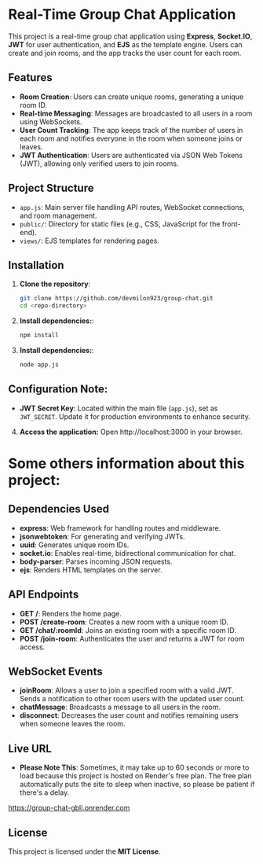 # Real-Time Group Chat Application

This project is a real-time group chat application using **Express**, **Socket.IO**, **JWT** for user authentication, and **EJS** as the template engine. Users can create and join rooms, and the app tracks the user count for each room.

## Features

- **Room Creation**: Users can create unique rooms, generating a unique room ID.
- **Real-time Messaging**: Messages are broadcasted to all users in a room using WebSockets.
- **User Count Tracking**: The app keeps track of the number of users in each room and notifies everyone in the room when someone joins or leaves.
- **JWT Authentication**: Users are authenticated via JSON Web Tokens (JWT), allowing only verified users to join rooms.

## Project Structure

- `app.js`: Main server file handling API routes, WebSocket connections, and room management.
- `public/`: Directory for static files (e.g., CSS, JavaScript for the front-end).
- `views/`: EJS templates for rendering pages.

## Installation

1. **Clone the repository**:

   ```bash
   git clone https://github.com/devmilon923/group-chat.git
   cd <repo-directory>


2. **Install dependencies:**:

   ```bash
   npm install


3. **Install dependencies:**:

   ```bash
   node app.js


## Configuration Note:

- **JWT Secret Key**: Located within the main file (`app.js`), set as `JWT_SECRET`. Update it for production environments to enhance security.

4. **Access the application:** Open http://localhost:3000 in your browser.


# Some others information about this project:


## Dependencies Used

- **express**: Web framework for handling routes and middleware.
- **jsonwebtoken**: For generating and verifying JWTs.
- **uuid**: Generates unique room IDs.
- **socket.io**: Enables real-time, bidirectional communication for chat.
- **body-parser**: Parses incoming JSON requests.
- **ejs**: Renders HTML templates on the server.

## API Endpoints

- **GET /**: Renders the home page.
- **POST /create-room**: Creates a new room with a unique room ID.
- **GET /chat/:roomId**: Joins an existing room with a specific room ID.
- **POST /join-room**: Authenticates the user and returns a JWT for room access.

## WebSocket Events

- **joinRoom**: Allows a user to join a specified room with a valid JWT. Sends a notification to other room users with the updated user count.
- **chatMessage**: Broadcasts a message to all users in the room.
- **disconnect**: Decreases the user count and notifies remaining users when someone leaves the room.

## Live URL

- **Please Note This**: Sometimes, it may take up to 60 seconds or more to load because this project is hosted on Render's free plan. The free plan automatically puts the site to sleep when inactive, so please be patient if there's a delay.

https://group-chat-gbli.onrender.com


## License

This project is licensed under the **MIT License**.
